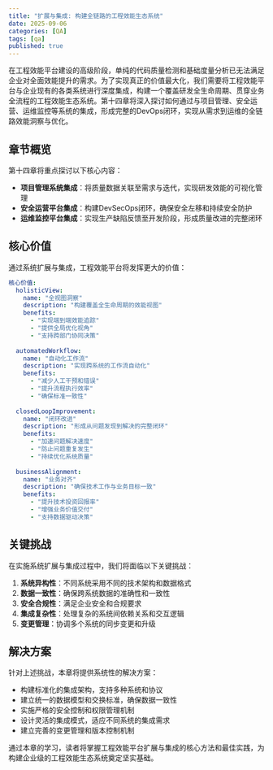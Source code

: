 ```yaml
---
title: "扩展与集成: 构建全链路的工程效能生态系统"
date: 2025-09-06
categories: [QA]
tags: [qa]
published: true
---
```

在工程效能平台建设的高级阶段，单纯的代码质量检测和基础度量分析已无法满足企业对全面效能提升的需求。为了实现真正的价值最大化，我们需要将工程效能平台与企业现有的各类系统进行深度集成，构建一个覆盖研发全生命周期、贯穿业务全流程的工程效能生态系统。第十四章将深入探讨如何通过与项目管理、安全运营、运维监控等系统的集成，形成完整的DevOps闭环，实现从需求到运维的全链路效能洞察与优化。

## 章节概览

第十四章将重点探讨以下核心内容：

*   **项目管理系统集成**：将质量数据关联至需求与迭代，实现研发效能的可视化管理
*   **安全运营平台集成**：构建DevSecOps闭环，确保安全左移和持续安全防护
*   **运维监控平台集成**：实现生产缺陷反馈至开发阶段，形成质量改进的完整闭环

## 核心价值

通过系统扩展与集成，工程效能平台将发挥更大的价值：

```yaml
核心价值:
  holisticView:
    name: "全视图洞察"
    description: "构建覆盖全生命周期的效能视图"
    benefits:
      - "实现端到端效能追踪"
      - "提供全局优化视角"
      - "支持跨部门协同决策"
  
  automatedWorkflow:
    name: "自动化工作流"
    description: "实现跨系统的工作流自动化"
    benefits:
      - "减少人工干预和错误"
      - "提升流程执行效率"
      - "确保标准一致性"
  
  closedLoopImprovement:
    name: "闭环改进"
    description: "形成从问题发现到解决的完整闭环"
    benefits:
      - "加速问题解决速度"
      - "防止问题重复发生"
      - "持续优化系统质量"
  
  businessAlignment:
    name: "业务对齐"
    description: "确保技术工作与业务目标一致"
    benefits:
      - "提升技术投资回报率"
      - "增强业务价值交付"
      - "支持数据驱动决策"
```

## 关键挑战

在实施系统扩展与集成过程中，我们将面临以下关键挑战：

1. **系统异构性**：不同系统采用不同的技术架构和数据格式
2. **数据一致性**：确保跨系统数据的准确性和一致性
3. **安全合规性**：满足企业安全和合规要求
4. **集成复杂性**：处理复杂的系统间依赖关系和交互逻辑
5. **变更管理**：协调多个系统的同步变更和升级

## 解决方案

针对上述挑战，本章将提供系统性的解决方案：

*   构建标准化的集成架构，支持多种系统和协议
*   建立统一的数据模型和交换标准，确保数据一致性
*   实施严格的安全控制和权限管理机制
*   设计灵活的集成模式，适应不同系统的集成需求
*   建立完善的变更管理和版本控制机制

通过本章的学习，读者将掌握工程效能平台扩展与集成的核心方法和最佳实践，为构建企业级的工程效能生态系统奠定坚实基础。